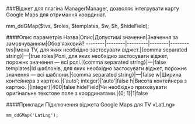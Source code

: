 ###Віджет для плагіна ManagerManager, дозволяє інтегрувати карту Google Maps для отримання координат.

mm_ddGMap($tvs, $roles, $templates, $w, $h, $hideField);

####Опис параметрів
Назва|Опис|Допустимі значення|Значення за замовчуванням|Обов'язковий?
--------|--------|---------|--------|--------
tvs|Імена TV, для яких необхідно застосувати віджет.|{comma separated string}|—|true
roles|Ролі, для яких необхідно застосувати віджет, порожнє значення — всі ролі.|{comma separated string}|—|false
templates|Id шаблонів, для яких необхідно застосувати віджет, порожнє значення — всі шаблони.|{comma separated string}|—|false
w|Ширина контейнера з картою.|{'auto'; integer}|'auto'|false
h|Висота контейнера з картою.	|{integer}|400|false
hideField|Чи необхідно приховувати оригінальне текстове поле з координатами.|{0; 1}|1|false

####Приклади
Підключення віджета Google Maps для TV «LatLng»
	
	mm_ddGMap('LatLng');
